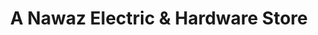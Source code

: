 ---
title: "A Nawaz Electric & Hardware Store"
url: /karachi/a-nawaz-electric-and-hardware-store/
shop: shop
---